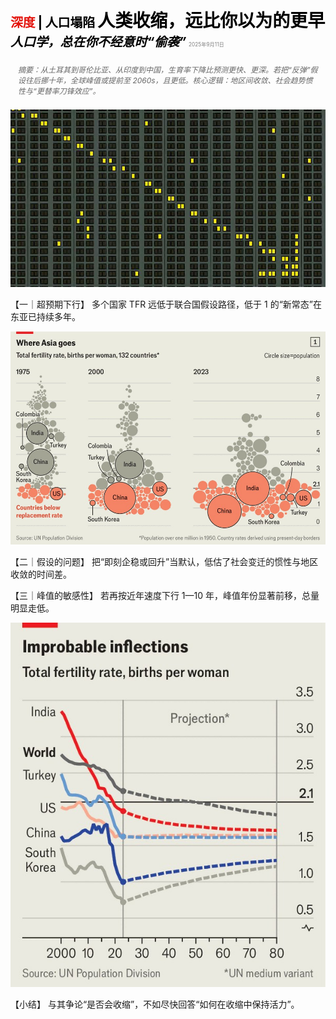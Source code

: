 <span style="color:#E3120B; font-size:14.9pt; font-weight:bold;">深度</span> <span style="color:#000000; font-size:14.9pt; font-weight:bold;">| 人口塌陷</span>
<span style="color:#000000; font-size:21.0pt; font-weight:bold;">人类收缩，远比你以为的更早</span>
<span style="color:#000000; font-size:14.9pt; font-weight:bold; font-style:italic;">人口学，总在你不经意时“偷袭”</span>
<span style="color:#808080; font-size:6.2pt;">2025年9月11日</span>

<div style="padding:8px 12px; color:#666; font-size:9.0pt; font-style:italic; margin:12px 0;">摘要：从土耳其到哥伦比亚、从印度到中国，生育率下降比预测更快、更深。若把“反弹”假设往后挪十年，全球峰值或提前至 2060s，且更低。核心逻辑：地区间收敛、社会趋势惯性与“更替率刀锋效应”。</div>

![](../images/013_Humanity_will_shrink_far_sooner_than_you_think/p0056_img01.jpeg)

【一｜超预期下行】
多个国家 TFR 远低于联合国假设路径，低于 1 的“新常态”在东亚已持续多年。

![](../images/013_Humanity_will_shrink_far_sooner_than_you_think/p0057_img01.jpeg)

【二｜假设的问题】
把“即刻企稳或回升”当默认，低估了社会变迁的惯性与地区收敛的时间差。

【三｜峰值的敏感性】
若再按近年速度下行 1—10 年，峰值年份显著前移，总量明显走低。

![](../images/013_Humanity_will_shrink_far_sooner_than_you_think/p0059_img01.jpeg)

【小结】
与其争论“是否会收缩”，不如尽快回答“如何在收缩中保持活力”。


